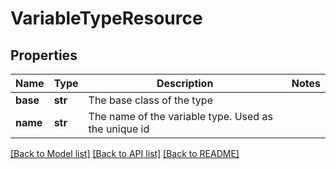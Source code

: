 # VariableTypeResource

## Properties
Name | Type | Description | Notes
------------ | ------------- | ------------- | -------------
**base** | **str** | The base class of the type | 
**name** | **str** | The name of the variable type. Used as the unique id | 

[[Back to Model list]](../README.md#documentation-for-models) [[Back to API list]](../README.md#documentation-for-api-endpoints) [[Back to README]](../README.md)


